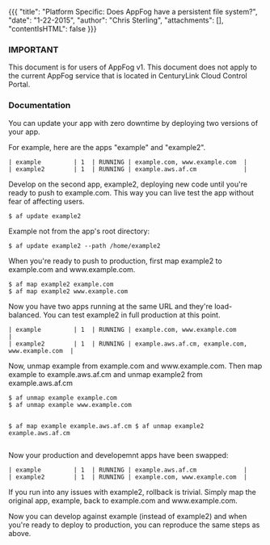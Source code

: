 {{{
  "title": "Platform Specific: Does AppFog have a persistent file system?",
  "date": "1-22-2015",
  "author": "Chris Sterling",
  "attachments": [],
  "contentIsHTML": false
}}}

### IMPORTANT

This document is for users of AppFog v1. This document does not apply to the current AppFog service that is located in CenturyLink Cloud Control Portal.

### Documentation

<p>You can update your app with zero downtime by deploying two versions of your app.</p>
<p>For example, here are the apps "example" and "example2".</p>
<pre><code>| example         | 1  | RUNNING | example.com, www.example.com  |
| example2        | 1  | RUNNING | example.aws.af.cm             |
</code></pre>
<p>Develop on the second app, example2, deploying new code until you're ready to push to example.com. This way you can live test the app without fear of affecting users.</p>
<pre><code>$ af update example2
</code></pre>
<p>Example not from the app's root directory:</p>
<pre><code>$ af update example2 --path /home/example2
</code></pre>
<p>When you're ready to push to production, first map example2 to example.com and www.example.com.</p>
<pre><code>$ af map example2 example.com 
$ af map example2 www.example.com
</code></pre>
<p>Now you have two apps running at the same URL and they're load-balanced. You can test example2 in full production at this point.</p>
<pre><code>| example         | 1  | RUNNING | example.com, www.example.com                     |
| example2        | 1  | RUNNING | example.aws.af.cm, example.com, www.example.com  |
</code></pre>
<p>Now, unmap example from example.com and www.example.com. Then map example to example.aws.af.cm and unmap example2 from example.aws.af.cm</p>
<pre><code>$ af unmap example example.com 
$ af unmap example www.example.com

$ af map example example.aws.af.cm
$ af unmap example2 example.aws.af.cm
</code></pre>
<p>Now your production and developemnt apps have been swapped:</p>
<pre><code>| example         | 1  | RUNNING | example.aws.af.cm             |
| example2        | 1  | RUNNING | example.com, www.example.com  |
</code></pre>
<p>If you run into any issues with example2, rollback is trivial. Simply map the original app, example, back to example.com and www.example.com.</p>
<p>Now you can develop against example (instead of example2) and when you're ready to deploy to production, you can reproduce the same steps as above.</p>

